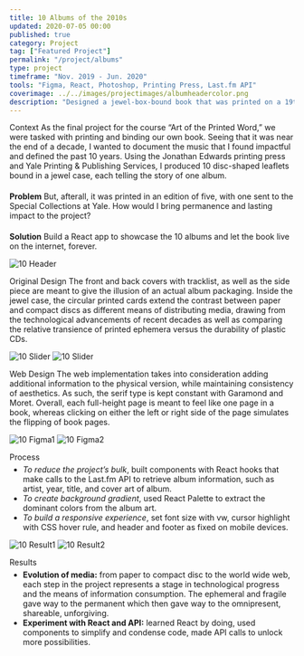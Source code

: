 ```yaml
---
title: 10 Albums of the 2010s
updated: 2020-07-05 00:00
published: true
category: Project
tag: ["Featured Project"]
permalink: "/project/albums"
type: project
timeframe: "Nov. 2019 - Jun. 2020"
tools: "Figma, React, Photoshop, Printing Press, Last.fm API"
coverimage: ../../images/projectimages/albumheadercolor.png
description: "Designed a jewel-box-bound book that was printed on a 19th century printing press to highlight the music that helped define the past decade, which was then turned digital with React."
---
```


<div class="csblock" id="context"> 
<span class="csblockheading">
    Context
</span>
    As the final project for the course “Art of the Printed Word,” we were tasked with printing and binding our own book. Seeing that it was near the end of a decade, I wanted to document the music that I found impactful and defined the past 10 years. Using the Jonathan Edwards printing press and Yale Printing & Publishing Services, I produced 10 disc-shaped leaflets bound in a jewel case, each telling the story of one album.
    <div style="margin-top: 20px;">
        <b>Problem</b> But, afterall, it was printed in an edition of five, with one sent to the Special Collections at Yale. How would I bring permanence and lasting impact to the project?
    </div>
    <div style="margin-top: 20px;">
        <b>Solution</b> Build a React app to showcase the 10 albums and let the book live on the internet, forever.
    </div>
</div>

![10 Header](/projectimages/albumheadercolor.png)

<div class="csblock" id="original-design"> 
<span class="csblockheading">
    Original Design
</span>
    The front and back covers with tracklist, as well as the side piece are meant to give the illusion of an actual album packaging. Inside the jewel case, the circular printed cards extend the contrast between paper and compact discs as different means of distributing media, drawing from the technological advancements of recent decades as well as comparing the relative transience of printed ephemera versus the durability of plastic CDs.
</div>

![10 Slider](/projectimages/albumdesign.jpg)
![10 Slider](/projectimages/albumdesignslider.png)

<div class="csblock" id="web-design"> 
<span class="csblockheading">
    Web Design
</span>
    The web implementation takes into consideration adding additional information to the physical version, while maintaining consistency of aesthetics. As such, the serif type is kept constant with Garamond and Moret. Overall, each full-height page is meant to feel like one page in a book, whereas clicking on either the left or right side of the page simulates the flipping of book pages.
</div>

![10 Figma1](/projectimages/albumweb1.png)
![10 Figma2](/projectimages/albumweb2.png)

<div class="csblock" id="process"> 
<span class="csblockheading">
    Process
</span>
    <ul style="margin-top: 5px;">
        <li> <i>To reduce the project’s bulk</i>, built components with React hooks that make calls to the Last.fm API to retrieve album information, such as artist, year, title, and cover art of album.
        <li> <i>To create background gradient</i>, used React Palette to extract the dominant colors from the album art. 
        <li> <i>To build a responsive experience</i>, set font size with vw, cursor highlight with CSS hover rule, and header and footer as fixed on mobile devices.
    </ul>
</div>

![10 Result1](/projectimages/albumfigma1.jpg)
![10 Result2](/projectimages/albumfigma2.jpg)

<div class="csblock" id="results"> 
<span class="csblockheading">
    Results
</span>
    <ul style="margin-top: 5px;">
        <li> <b>Evolution of media:</b> from paper to compact disc to the world wide web, each step in the project represents a stage in technological progress and the means of information consumption. The ephemeral and fragile gave way to the permanent which then gave way to the omnipresent, shareable, unforgiving.
        <li> <b>Experiment with React and API:</b> learned React by doing, used components to simplify and condense code, made API calls to unlock more possibilities.
    </ul>
</div>
